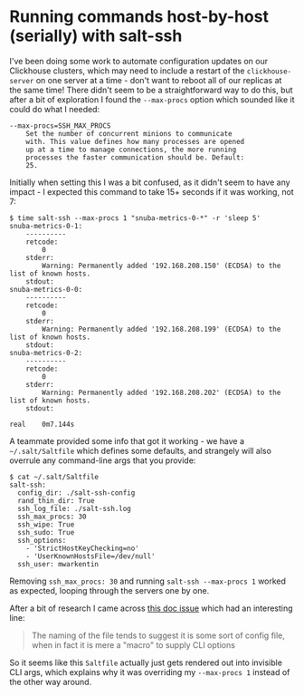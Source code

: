 # Running commands host-by-host (serially) with salt-ssh

I've been doing some work to automate configuration updates on our Clickhouse clusters, which may need to include a restart of the `clickhouse-server` on one server at a time - don't want to reboot all of our replicas at the same time! There didn't seem to be a straightforward way to do this, but after a bit of exploration I found the `--max-procs` option which sounded like it could do what I needed:

```
--max-procs=SSH_MAX_PROCS
    Set the number of concurrent minions to communicate
    with. This value defines how many processes are opened
    up at a time to manage connections, the more running
    processes the faster communication should be. Default:
    25.
```

Initially when setting this I was a bit confused, as it didn't seem to have any impact - I expected this command to take 15+ seconds if it was working, not 7:

```
$ time salt-ssh --max-procs 1 "snuba-metrics-0-*" -r 'sleep 5'
snuba-metrics-0-1:
    ----------
    retcode:
        0
    stderr:
        Warning: Permanently added '192.168.208.150' (ECDSA) to the list of known hosts.
    stdout:
snuba-metrics-0-0:
    ----------
    retcode:
        0
    stderr:
        Warning: Permanently added '192.168.208.199' (ECDSA) to the list of known hosts.
    stdout:
snuba-metrics-0-2:
    ----------
    retcode:
        0
    stderr:
        Warning: Permanently added '192.168.208.202' (ECDSA) to the list of known hosts.
    stdout:

real	0m7.144s
```

A teammate provided some info that got it working - we have a `~/.salt/Saltfile` which defines some defaults, and strangely will also overrule any command-line args that you provide:

```
$ cat ~/.salt/Saltfile
salt-ssh:
  config_dir: ./salt-ssh-config
  rand_thin_dir: True
  ssh_log_file: ./salt-ssh.log
  ssh_max_procs: 30
  ssh_wipe: True
  ssh_sudo: True
  ssh_options:
    - 'StrictHostKeyChecking=no'
    - 'UserKnownHostsFile=/dev/null'
  ssh_user: mwarkentin
```

Removing `ssh_max_procs: 30` and running `salt-ssh --max-procs 1` worked as expected, looping through the servers one by one.

After a bit of research I came across [this doc issue](https://github.com/saltstack/salt/issues/60210) which had an interesting line:

> The naming of the file tends to suggest it is some sort of config file, when in fact it is mere a "macro" to supply CLI options

So it seems like this `Saltfile` actually just gets rendered out into invisible CLI args, which explains why it was overriding my `--max-procs 1` instead of the other way around.
